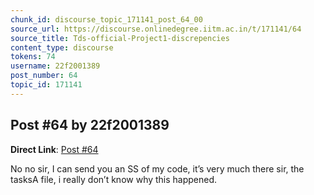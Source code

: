 ```yaml
---
chunk_id: discourse_topic_171141_post_64_00
source_url: https://discourse.onlinedegree.iitm.ac.in/t/171141/64
source_title: Tds-official-Project1-discrepencies
content_type: discourse
tokens: 74
username: 22f2001389
post_number: 64
topic_id: 171141
---
```


## Post #64 by 22f2001389

**Direct Link**: [Post #64](https://discourse.onlinedegree.iitm.ac.in/t/171141/64)

No no sir, I can send you an SS of my code, it’s very much there sir, the tasksA file, i really don’t know why this happened.
